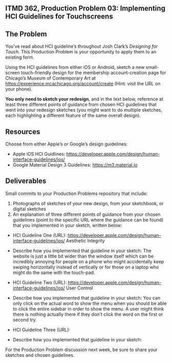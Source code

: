## ITMD 362, Production Problem 03: Implementing HCI Guidelines for Touchscreens

## The Problem

You’ve read about HCI guideline’s throughout Josh Clark’s *Designing for Touch*. This Production
Problem is your opportunity to apply them to an existing form.

Using the HCI guidelines from either iOS or Android, sketch a new small-screen touch-friendly design
for the membership account-creation page for Chicago’s Museum of Contemporary Art at https://experience.mcachicago.org/account/create (Hint: visit the URL on your phone).

**You only need to sketch your redesign**, and in the text below, reference at least three different
points of guidance from chosen HCI guidelines that went into your redesign sketches (you might
want to do multiple sketches, each highlighting a different feature of the same overall design).

## Resources

Choose from either Apple’s or Google’s design guidelines:

* Apple iOS HCI Guidlines:
  https://developer.apple.com/design/human-interface-guidelines/ios/
* Google Material Design 3 Guidelines:
  https://m3.material.io

## Deliverables

Small commits to your Production Problems repository that include:

1. Photographs of sketches of your new design, from your sketchbook, or digital sketches
2. An explanation of three different points of guidance from your chosen guidelines (point to the
   specific URL where the guidance can be found) that you implemented in your sketch, written below:

* HCI Guideline One (URL):
    https://developer.apple.com/design/human-interface-guidelines/ios/
    Aesthetic Integrity
* Describe how you implemented that guideline in your sketch:
    The website is just a little bit wider than the window itself which can be incredibly annoying
    for people on a phone who might accidentally keep swiping horizontally instead of vertically or
    for those on a laptop who might do the same with the touch-pad.

* HCI Guideline Two (URL):
    https://developer.apple.com/design/human-interface-guidelines/ios/
    User Control
* Describe how you implemented that guideline in your sketch:
    You can only click on the actual word to show the menu when you should be able to click the
    entire sidebar in order to show the menu. A user might think there is nothing actually there if
    they don't click the word on the first or second try.

* HCI Guideline Three (URL):
* Describe how you implemented that guideline in your sketch:

For the Production Problem discussion next week, be sure to share your sketches and chosen
guidelines.
